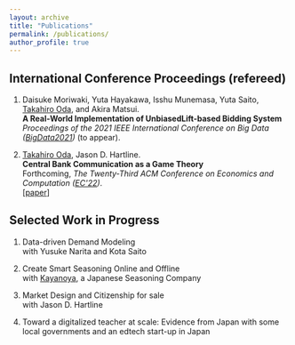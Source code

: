 ```yaml
---
layout: archive
title: "Publications"
permalink: /publications/
author_profile: true
---
```



## International Conference Proceedings (refereed)

1. Daisuke Moriwaki, Yuta Hayakawa, Isshu Munemasa, Yuta Saito, <u>Takahiro Oda</u>, and Akira Matsui. <br>
**A Real-World Implementation of UnbiasedLift-based Bidding System** <br>
_Proceedings of the 2021 IEEE International Conference on Big Data ([BigData2021](https://bigdataieee.org/BigData2021/))_ (to appear). <br>

1. <u>Takahiro Oda</u>, Jason D. Hartline. <br>
**Central Bank Communication as a Game Theory** <br>
Forthcoming, _The Twenty-Third ACM Conference on Economics and Computation ([EC'22](https://ec22.sigecom.org/))_. <br>
[[paper](https://taka-oda.github.io//files/CBGame.pdf)]

## Selected Work in Progress

1. Data-driven Demand Modeling <br>
   with Yusuke Narita and Kota Saito
   
1. Create Smart Seasoning Online and Offline <br>
   with [Kayanoya](https://www.kayanoya.com/en/), a Japanese Seasoning Company

1. Market Design and Citizenship for sale <br>
   with Jason D. Hartline
   
1. Toward a digitalized teacher at scale: Evidence from Japan
   with some local governments and an edtech start-up in Japan
